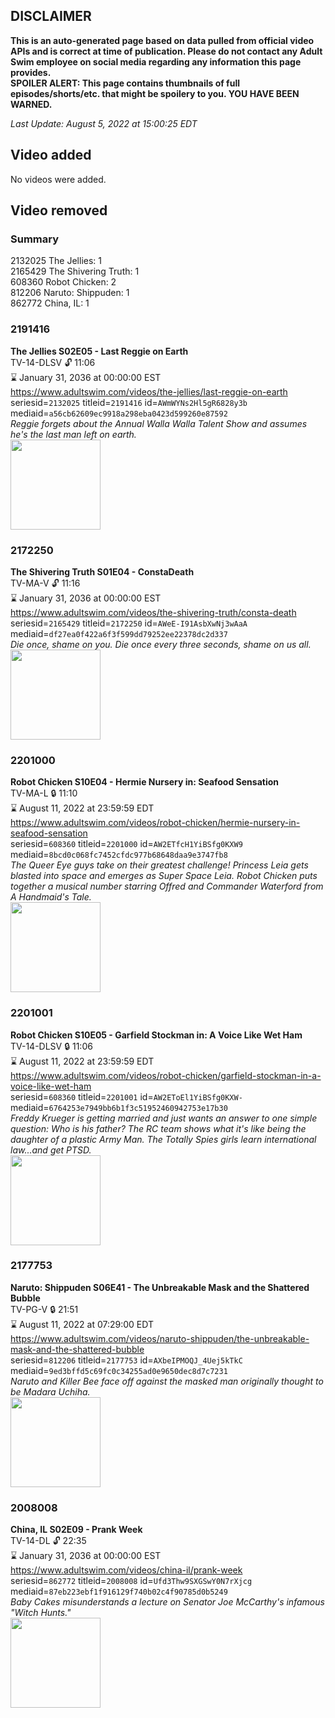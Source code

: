 ## DISCLAIMER
**This is an auto-generated page based on data pulled from official video APIs and is correct at time of publication. Please do not contact any Adult Swim employee on social media regarding any information this page provides.**  
**SPOILER ALERT: This page contains thumbnails of full episodes/shorts/etc. that might be spoilery to you. YOU HAVE BEEN WARNED.**  

_Last Update: August 5, 2022 at 15:00:25 EDT_
## Video added
No videos were added.  
## Video removed
### Summary
2132025 The Jellies: 1  
2165429 The Shivering Truth: 1  
608360 Robot Chicken: 2  
812206 Naruto: Shippuden: 1  
862772 China, IL: 1  
### 2191416
**The Jellies S02E05 - Last Reggie on Earth**  
TV-14-DLSV 🔓 11:06  
⌛ January 31, 2036 at 00:00:00 EST  
https://www.adultswim.com/videos/the-jellies/last-reggie-on-earth  
seriesid=`2132025` titleid=`2191416` id=`AWmWYNs2Hl5gR6828y3b` mediaid=`a56cb62609ec9918a298eba0423d599260e87592`  
_Reggie forgets about the Annual Walla Walla Talent Show and assumes he's the last man left on earth._  
<a href="https://i.cdn.turner.com/adultswim/big/image-upload/thumbnails/thumb-2_image-15591483386931.jpg"><img src="https://i.cdn.turner.com/adultswim/big/image-upload/thumbnails/thumb-2_image-15591483386931.jpg" height="144px" /></a>
### 2172250
**The Shivering Truth S01E04 - ConstaDeath**  
TV-MA-V 🔓 11:16  
⌛ January 31, 2036 at 00:00:00 EST  
https://www.adultswim.com/videos/the-shivering-truth/consta-death  
seriesid=`2165429` titleid=`2172250` id=`AWeE-I91AsbXwNj3wAaA` mediaid=`df27ea0f422a6f3f599dd79252ee22378dc2d337`  
_Die once, shame on you.  Die once every three seconds, shame on us all._  
<a href="https://i.cdn.turner.com/adultswim/big/image-upload/thumbnails/thumb-2_image-154473089725510.jpg"><img src="https://i.cdn.turner.com/adultswim/big/image-upload/thumbnails/thumb-2_image-154473089725510.jpg" height="144px" /></a>
### 2201000
**Robot Chicken S10E04 - Hermie Nursery in: Seafood Sensation**  
TV-MA-L 🔒 11:10  
⌛ August 11, 2022 at 23:59:59 EDT  
https://www.adultswim.com/videos/robot-chicken/hermie-nursery-in-seafood-sensation  
seriesid=`608360` titleid=`2201000` id=`AW2ETfcH1YiBSfg0KXW9` mediaid=`8bcd0c068fc7452cfdc977b68648daa9e3747fb8`  
_The Queer Eye guys take on their greatest challenge! Princess Leia gets blasted into space and emerges as Super Space Leia. Robot Chicken puts together a musical number starring Offred and Commander Waterford from A Handmaid's Tale._  
<a href="https://media.cdn.adultswim.com/uploads/20191003/thumbnails/2_191031322278-robotchicken_1004_dup-20190731.jpg"><img src="https://media.cdn.adultswim.com/uploads/20191003/thumbnails/2_191031322278-robotchicken_1004_dup-20190731.jpg" height="144px" /></a>
### 2201001
**Robot Chicken S10E05 - Garfield Stockman in: A Voice Like Wet Ham**  
TV-14-DLSV 🔒 11:06  
⌛ August 11, 2022 at 23:59:59 EDT  
https://www.adultswim.com/videos/robot-chicken/garfield-stockman-in-a-voice-like-wet-ham  
seriesid=`608360` titleid=`2201001` id=`AW2EToEl1YiBSfg0KXW-` mediaid=`6764253e7949bb6b1f3c51952460942753e17b30`  
_Freddy Krueger is getting married and just wants an answer to one simple question: Who is his father? The RC team shows what it's like being the daughter of a plastic Army Man. The Totally Spies girls learn international law...and get PTSD._  
<a href="https://media.cdn.adultswim.com/uploads/20191010/thumbnails/2_191010155579-robotchicken_1005_dup-20190815.jpg"><img src="https://media.cdn.adultswim.com/uploads/20191010/thumbnails/2_191010155579-robotchicken_1005_dup-20190815.jpg" height="144px" /></a>
### 2177753
**Naruto: Shippuden S06E41 - The Unbreakable Mask and the Shattered Bubble**  
TV-PG-V 🔒 21:51  
⌛ August 11, 2022 at 07:29:00 EDT  
https://www.adultswim.com/videos/naruto-shippuden/the-unbreakable-mask-and-the-shattered-bubble  
seriesid=`812206` titleid=`2177753` id=`AXbeIPMOQJ_4Uej5kTkC` mediaid=`9ed3bffd5c69fc0c34255ad0e9650dec8d7c7231`  
_Naruto and Killer Bee face off against the masked man originally thought to be Madara Uchiha._  
<a href="https://media.cdn.adultswim.com/uploads/20210107/thumbnails/2_21171334242-NarutoShippuden_324_UnbreakableMask.jpg"><img src="https://media.cdn.adultswim.com/uploads/20210107/thumbnails/2_21171334242-NarutoShippuden_324_UnbreakableMask.jpg" height="144px" /></a>
### 2008008
**China, IL S02E09 - Prank Week**  
TV-14-DL 🔓 22:35  
⌛ January 31, 2036 at 00:00:00 EST  
https://www.adultswim.com/videos/china-il/prank-week  
seriesid=`862772` titleid=`2008008` id=`Ufd3Thw9SXGSwY0N7rXjcg` mediaid=`87eb223ebf1f916129f740b02c4f90785d0b5249`  
_Baby Cakes misunderstands a lecture on Senator Joe McCarthy's infamous "Witch Hunts."_  
<a href="https://media.cdn.adultswim.com/uploads/20200302/thumbnails/2_20321647591-chinail_019_dup-20131115.jpg"><img src="https://media.cdn.adultswim.com/uploads/20200302/thumbnails/2_20321647591-chinail_019_dup-20131115.jpg" height="144px" /></a>
